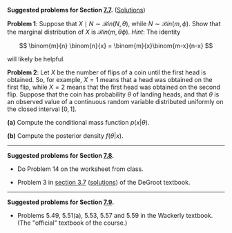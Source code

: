 **Suggested problems for Section [7.7](https://mml.johnmyersmath.com/stats-book/chapters/random-vectors.html#the-law-of-total-probability-and-bayes-theorem-for-random-variables).** ([Solutions](./21-suggested-problems-sol.md))

**Problem 1**: Suppose that $X\mid N \sim \mathcal{B}in(N,\theta)$, while $N \sim \mathcal{B}in(m,\phi)$. Show that the marginal distribution of $X$ is $\mathcal{B}in(m,\theta\phi)$. _Hint_: The identity

$$
\binom{m}{n} \binom{n}{x} = \binom{m}{x}\binom{m-x}{n-x}
$$

will likely be helpful.

**Problem 2**: Let $X$ be the number of flips of a coin until the first head is obtained. So, for example, $X=1$ means that a head was obtained on the first flip, while $X=2$ means that the first head was obtained on the second flip. Suppose that the coin has probability $\theta$ of landing heads, and that $\theta$ is an observed value of a continuous random variable distributed uniformly on the closed interval $[0,1]$.

**(a)** Compute the conditional mass function $p(x|\theta)$.

**(b)** Compute the posterior density $f(\theta | x)$.

---

**Suggested problems for Section [7.8](https://mml.johnmyersmath.com/stats-book/chapters/random-vectors.html#random-vectors-in-arbitrary-dimensions).**

* Do Problem 14 on the worksheet from class.

* Problem 3 in [section 3.7](https://drive.google.com/file/d/1WRifSAY-2XHw3nbw535sbIlpuMEK2anH/view?usp=drive_link) ([solutions](https://drive.google.com/file/d/1WD70qGPkv_ZXRF70caMIh7y4R7vzaw6Y/view?usp=drive_link)) of the DeGroot textbook.

---

**Suggested problems for Section [7.9](https://mml.johnmyersmath.com/stats-book/chapters/random-vectors.html#independence).**

* Problems 5.49, 5.51(a), 5.53, 5.57 and 5.59 in the Wackerly textbook. (The "official" textbook of the course.)